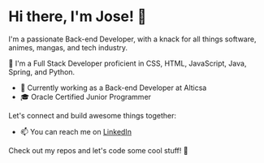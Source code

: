 # Hi there, I'm Jose! 👋

I'm a passionate Back-end Developer, with a knack for all things software, animes, mangas, and tech industry. 

🌱 I'm a Full Stack Developer proficient in CSS, HTML, JavaScript, Java, Spring, and Python.

- 💼 Currently working as a Back-end Developer at Alticsa
- 🎓 Oracle Certified Junior Programmer

Let's connect and build awesome things together:
- 📫 You can reach me on [LinkedIn](https://www.linkedin.com/in/josecarlogutierrezschweitzer/)

Check out my repos and let's code some cool stuff! 🚀
